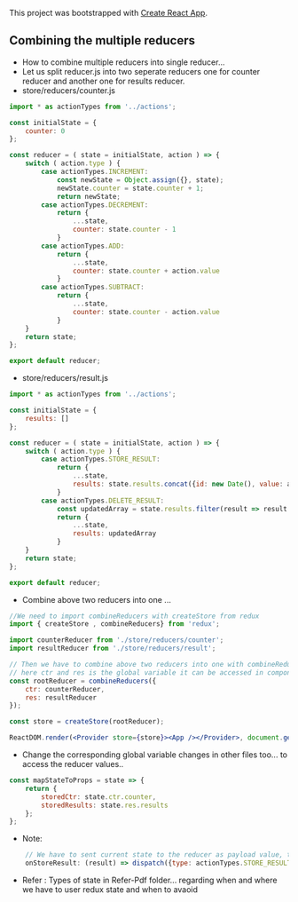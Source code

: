 This project was bootstrapped with [Create React App](https://github.com/facebookincubator/create-react-app).

## Combining the multiple reducers
* How to combine multiple reducers into single reducer...
* Let us split reducer.js into two seperate reducers one for counter reducer and another one for results reducer.
* store/reducers/counter.js

```jsx
import * as actionTypes from '../actions';

const initialState = {
    counter: 0
};

const reducer = ( state = initialState, action ) => {
    switch ( action.type ) {
        case actionTypes.INCREMENT:
            const newState = Object.assign({}, state);
            newState.counter = state.counter + 1;
            return newState;
        case actionTypes.DECREMENT:
            return {
                ...state,
                counter: state.counter - 1
            }
        case actionTypes.ADD:
            return {
                ...state,
                counter: state.counter + action.value
            }
        case actionTypes.SUBTRACT:
            return {
                ...state,
                counter: state.counter - action.value
            }
    }
    return state;
};

export default reducer;
```
* store/reducers/result.js
```jsx
import * as actionTypes from '../actions';

const initialState = {
    results: []
};

const reducer = ( state = initialState, action ) => {
    switch ( action.type ) {
        case actionTypes.STORE_RESULT:
            return {
                ...state,
                results: state.results.concat({id: new Date(), value: action.result})
            }
        case actionTypes.DELETE_RESULT:
            const updatedArray = state.results.filter(result => result.id !== action.resultElId);
            return {
                ...state,
                results: updatedArray
            }
    }
    return state;
};

export default reducer;
```

* Combine above two reducers into one ...
```jsx
//We need to import combineReducers with createStore from redux
import { createStore , combineReducers} from 'redux';

import counterReducer from './store/reducers/counter';
import resultReducer from './store/reducers/result';

// Then we have to combine above two reducers into one with combineReducers
// here ctr and res is the global variable it can be accessed in component and containers, this global variable can't be accessed inside reducer.
const rootReducer = combineReducers({
    ctr: counterReducer,
    res: resultReducer
});

const store = createStore(rootReducer);

ReactDOM.render(<Provider store={store}><App /></Provider>, document.getElementById('root'));
```

* Change the corresponding global variable changes in other files too... to access the reducer values..
```jsx
const mapStateToProps = state => {
    return {
        storedCtr: state.ctr.counter,
        storedResults: state.res.results
    };
};
```

* Note:
```jsx
    // We have to sent current state to the reducer as payload value, this reducers don't have access to global variables...
    onStoreResult: (result) => dispatch({type: actionTypes.STORE_RESULT, result: result})
```
* Refer : Types of state in Refer-Pdf folder... regarding when and where we have to user redux state and when to avaoid







